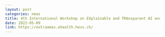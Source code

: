 ```yaml
---
layout: post
categories: news
title: 4th International Workshop on EXplainable and TRAnsparent AI and Multi-Agent Systems (PC)
date: 2022-05-09
link: https://extraamas.ehealth.hevs.ch/
---
```

